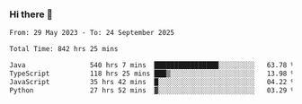 ### Hi there 👋

<!--START_SECTION:waka-->

```txt
From: 29 May 2023 - To: 24 September 2025

Total Time: 842 hrs 25 mins

Java                540 hrs 7 mins  ████████████████░░░░░░░░░   63.78 %
TypeScript          118 hrs 25 mins ███▒░░░░░░░░░░░░░░░░░░░░░   13.98 %
JavaScript          35 hrs 42 mins  █░░░░░░░░░░░░░░░░░░░░░░░░   04.22 %
Python              27 hrs 52 mins  ▓░░░░░░░░░░░░░░░░░░░░░░░░   03.29 %
```

<!--END_SECTION:waka-->
<!--
**the-beef-calculator/the-beef-calculator** is a ✨ _special_ ✨ repository because its `README.md` (this file) appears on your GitHub profile.

Here are some ideas to get you started:

- 🔭 I’m currently working on ...
- 🌱 I’m currently learning ...
- 👯 I’m looking to collaborate on ...
- 🤔 I’m looking for help with ...
- 💬 Ask me about ...
- 📫 How to reach me: ...
- 😄 Pronouns: ...
- ⚡ Fun fact: ...
-->
